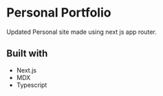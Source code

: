 # Personal Portfolio

Updated Personal site made using next js app router.

## Built with
- Next.js
- MDX
- Typescript
